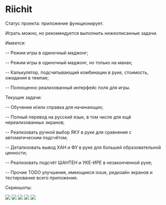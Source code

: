 # Riichit

Статус проекта: приложение функционирует.

Играть можно, но рекомендуется выполнить нижеописанные задачи.

Имеется:

-- Режим игры в одиночный маджонг;

-- Режим игры в одиночный маджонг, но только на манах;

-- Калькулятор, подсчитывающий комбинации в руке, стоимость, ожидания в темпае;

-- Полноценно реализованный интерфейс поля для игры.

Текущие задачи:

-- Обучение и/или справка для начинающих;

-- Полный перевод на русский язык, в том числе для ещё нереализованных экранов;

-- Реализовать ручной выбор ЯКУ в руке для сравнения с автоматическим подсчётом;

-- Детализовать вывод ХАН и ФУ в руке для большей образовательной ценности;

-- Реализовать подсчёт ШАНТЕН и УКЕ-ИРЕ в незаконченной руке;

-- Прочие TODO улучшения, имеющиеся issue, редизайн экранов и тестирование всего приложения.

Скриншоты:

<img src="https://i.imgur.com/fh46z98.jpg">

<img src="https://i.imgur.com/MticDZq.jpg">

<img src="https://i.imgur.com/5pRJy14.jpg">

<img src="https://i.imgur.com/vkHZQau.jpg">

<img src="https://i.imgur.com/OZjYpMc.jpg">